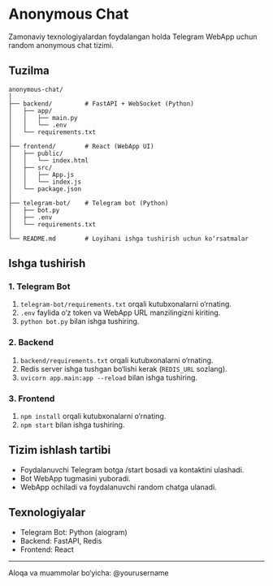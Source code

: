 # Anonymous Chat

Zamonaviy texnologiyalardan foydalangan holda Telegram WebApp uchun random anonymous chat tizimi.

## Tuzilma

```
anonymous-chat/
│
├── backend/         # FastAPI + WebSocket (Python)
│   ├── app/
│   │   ├── main.py
│   │   └── .env
│   └── requirements.txt
│
├── frontend/        # React (WebApp UI)
│   ├── public/
│   │   └── index.html
│   ├── src/
│   │   ├── App.js
│   │   └── index.js
│   └── package.json
│
├── telegram-bot/    # Telegram bot (Python)
│   ├── bot.py
│   ├── .env
│   └── requirements.txt
│
└── README.md        # Loyihani ishga tushirish uchun ko‘rsatmalar
```

## Ishga tushirish

### 1. Telegram Bot
1. `telegram-bot/requirements.txt` orqali kutubxonalarni o‘rnating.
2. `.env` faylida o‘z token va WebApp URL manzilingizni kiriting.
3. `python bot.py` bilan ishga tushiring.

### 2. Backend
1. `backend/requirements.txt` orqali kutubxonalarni o‘rnating.
2. Redis server ishga tushgan bo‘lishi kerak (`REDIS_URL` sozlang).
3. `uvicorn app.main:app --reload` bilan ishga tushiring.

### 3. Frontend
1. `npm install` orqali kutubxonalarni o‘rnating.
2. `npm start` bilan ishga tushiring.

## Tizim ishlash tartibi
- Foydalanuvchi Telegram botga /start bosadi va kontaktini ulashadi.
- Bot WebApp tugmasini yuboradi.
- WebApp ochiladi va foydalanuvchi random chatga ulanadi.

## Texnologiyalar
- Telegram Bot: Python (aiogram)
- Backend: FastAPI, Redis
- Frontend: React

---

Aloqa va muammolar bo‘yicha: @yourusername
